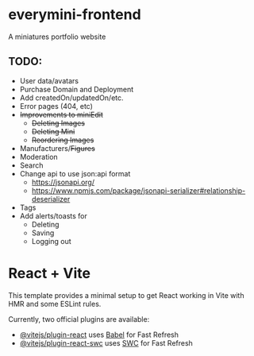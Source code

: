 # everymini-frontend

A miniatures portfolio website


## TODO:
* User data/avatars
* Purchase Domain and Deployment
* Add createdOn/updatedOn/etc.
* Error pages (404, etc)
* ~~Improvements to miniEdit~~
  * ~~Deleting Images~~
  * ~~Deleting Mini~~
  * ~~Reordering Images~~
* Manufacturers/~~Figures~~
* Moderation
* Search
* Change api to use json:api format 
  * https://jsonapi.org/ 
  * https://www.npmjs.com/package/jsonapi-serializer#relationship-deserializer
* Tags
* Add alerts/toasts for
  * Deleting
  * Saving
  * Logging out

# React + Vite

This template provides a minimal setup to get React working in Vite with HMR and some ESLint rules.

Currently, two official plugins are available:

- [@vitejs/plugin-react](https://github.com/vitejs/vite-plugin-react/blob/main/packages/plugin-react/README.md) uses [Babel](https://babeljs.io/) for Fast Refresh
- [@vitejs/plugin-react-swc](https://github.com/vitejs/vite-plugin-react-swc) uses [SWC](https://swc.rs/) for Fast Refresh
